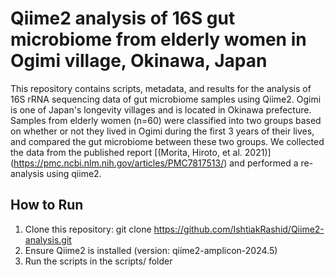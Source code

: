 # Qiime2 analysis of 16S gut microbiome from elderly women in Ogimi village, Okinawa, Japan
This repository contains  scripts, metadata, and results for the analysis of 16S rRNA sequencing data of gut microbiome samples using Qiime2. Ogimi is one of Japan's longevity villages and is located in Okinawa prefecture. Samples from elderly women (n=60) were classified into two groups based on whether or not they lived in Ogimi during the first 3 years of their lives, and compared the gut microbiome between these two groups. We collected the data from the published report [(Morita, Hiroto, et al. 2021)] (https://pmc.ncbi.nlm.nih.gov/articles/PMC7817513/) and performed a re-analysis using qiime2.

## How to Run
1. Clone this repository: git clone https://github.com/IshtiakRashid/Qiime2-analysis.git
2. Ensure Qiime2 is installed (version: qiime2-amplicon-2024.5)
3. Run the scripts in the scripts/ folder

